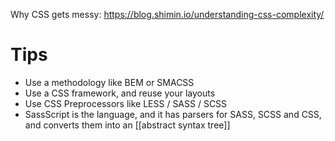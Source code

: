 Why CSS gets messy: https://blog.shimin.io/understanding-css-complexity/
# Tips
- Use a methodology like BEM or SMACSS
- Use a CSS framework, and reuse your layouts
- Use CSS Preprocessors like LESS / SASS / SCSS
- SassScript is the language, and it has parsers for SASS, SCSS and CSS, and converts them into an [[abstract syntax tree]]